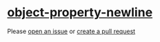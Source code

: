 [object-property-newline](https://eslint.org/docs/rules/object-property-newline)
================================================================================
Please [open an issue](https://github.com/professional-js/eslint-config/issues/new)
or [create a pull request](https://github.com/professional-js/eslint-config/edit/main/src/rules-configurations/eslint/object-property-newline.md)
